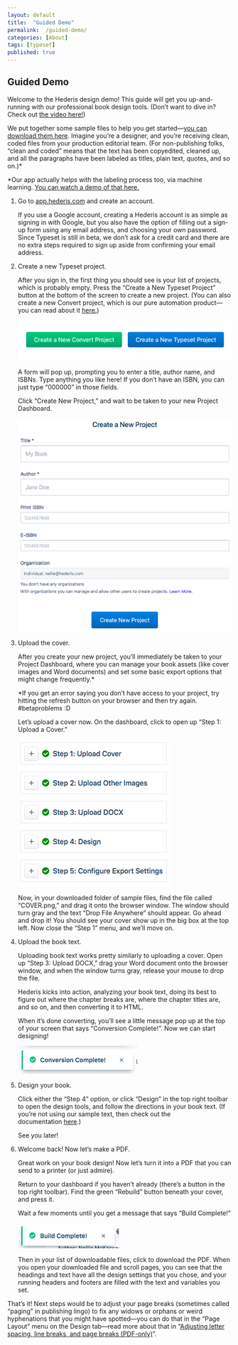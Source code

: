 ```yaml
---
layout: default
title:  "Guided Demo"
permalink:  /guided-demo/
categories: [About]
tags: [typeset]
published: true
---
```


<section data-type="chapter" class="hsecchapter" data-hederis-type="hsecchapter" id="guided-demo" data-pi-attrs="id: guided-demo; data-tags: typeset;" role="doc-chapter" data-tags="typeset" data-author-name=" " data-book-title=" " title="Guided Demo"><h1 data-hederis-type="hblkchaptitle" class="hblkchaptitle" id="pDC1oDUX5">Guided Demo</h1><p class="hblkp" data-hederis-type="hblkp" id="pFzgEz3Lw">Welcome to the Hederis design demo! This guide will get you up-and-running with our professional book design tools. (Don&#8217;t want to dive in? Check out&#160;<a href="https://youtu.be/KjJA1HvvEhw" target="_blank" data-hederis-type="hspana" id="pHhNkQ2Ra"><span class="Hyperlink" data-hederis-type="hspnspan" id="pt49d9re1">the video here!</span></a>)</p><p class="hblkp" data-hederis-type="hblkp" id="pxxLeeb2s">We put together some sample files to help you get started&#8212;<a href="https://www.dropbox.com/s/0t99hotj0svng8h/hederis-demo-files.zip?dl=0" target="_blank" data-hederis-type="hspana" id="paKWibtmH"><span class="Hyperlink" data-hederis-type="hspnspan" id="ppBMJ5myf">you can download them here</span></a>. Imagine you&#8217;re a designer, and you&#8217;re receiving clean, coded files from your production editorial team. (For non-publishing folks, &#8220;clean and coded&#8221; means that the text has been copyedited, cleaned up, and all the paragraphs have been labeled as titles, plain text, quotes, and so on.)*</p><p class="hblkp" data-hederis-type="hblkp" id="pqRl1LbQo">*Our app actually helps with the labeling process too, via machine learning.&#160;<a href="https://www.youtube.com/embed/vyuVLK4JIkg" target="_blank" data-hederis-type="hspana" id="pZVEk7MVQ"><span class="Hyperlink" data-hederis-type="hspnspan" id="pAvL2RQ4v">You can watch a demo of that here.</span></a></p><ol class="hwprnumlist" data-hederis-type="hwprnumlist" id="p6j0attvb"><li class="hblkoli" data-hederis-type="hblkoli" id="liW5LxZLR9"><p class="hblkoli" data-hederis-type="hblklip" id="pOyCt4H0N">Go to&#160;<a href="http://app.hederis.com/" target="_blank" data-hederis-type="hspana" id="pTg76Wj8f"><span class="Hyperlink" data-hederis-type="hspnspan" id="p5NniWIuS">app.hederis.com</span></a>&#160;and create an account.</p><p class="hblklicont" data-hederis-type="hblklicont" id="plnzk6h8A">If you use a Google account, creating a Hederis account is as simple as signing in with Google, but you also have the option of filling out a sign-up form using any email address, and choosing your own password. Since Typeset is still in beta, we don&#8217;t ask for a credit card and there are no extra steps required to sign up aside from confirming your email address.</p></li><li class="hblkoli" data-hederis-type="hblkoli" id="li17j6kwaL"><p class="hblkoli" data-hederis-type="hblklip" id="pIwgYNhuF">Create a new Typeset project.</p><p class="hblklicont" data-hederis-type="hblklicont" id="p9Q2VqtP7">After you sign in, the first thing you should see is your list of projects, which is probably empty. Press the &#8220;Create a New Typeset Project&#8221; button at the bottom of the screen to create a new project. (You can also create a new Convert project, which is our pure automation product&#8212;you can read about it&#160;<a href="https://www.hederis.com/products.html" target="_blank" data-hederis-type="hspana" id="pz3yp2SMf"><span class="Hyperlink" data-hederis-type="hspnspan" id="pRJH5sn5J">here.</span></a>)</p><img data-hederis-type="hblkimg" class="hblkimg" id="pHfNmg0zI" src="/images/createprojectbutton.png" data-img-src="createprojectbutton.png"/><p class="hblklicont" data-hederis-type="hblklicont" id="pf837xCuS">A form will pop up, prompting you to enter a title, author name, and ISBNs. Type anything you like here! If you don&#8217;t have an ISBN, you can just type &#8220;000000&#8221; in those fields.</p><p class="hblklicont" data-hederis-type="hblklicont" id="pStRIzjjF">Click &#8220;Create New Project,&#8221; and wait to be taken to your new Project Dashboard.</p><img data-hederis-type="hblkimg" class="hblkimg" id="plTGqrGy2" src="/images/createnewproject.png" data-img-src="createnewproject.png"/></li><li class="hblkoli" data-hederis-type="hblkoli" id="li4jY2DC4A"><p class="hblkoli" data-hederis-type="hblklip" id="phevEe6yv">Upload the cover.</p><p class="hblklicont" data-hederis-type="hblklicont" id="pGt0KDXZE">After you create your new project, you&#8217;ll immediately be taken to your Project Dashboard, where you can manage your book assets (like cover images and Word documents) and set some basic export options that might change frequently.*</p><p class="hblklicont" data-hederis-type="hblklicont" id="pF6mgqAYR">*If you get an error saying you don&#8217;t have access to your project, try hitting the refresh button on your browser and then try again. #betaproblems :D</p><p class="hblklicont" data-hederis-type="hblklicont" id="prV6pah4f">Let&#8217;s upload a cover now. On the dashboard, click to open up &#8220;Step 1: Upload a Cover.&#8221;</p><img data-hederis-type="hblkimg" class="hblkimg" id="paKVGY4ZW" src="/images/uploadacover.png" data-img-src="uploadacover.png"/><p class="hblklicont" data-hederis-type="hblklicont" id="pg88APfap">Now, in your downloaded folder of sample files, find the file called &#8220;COVER.png,&#8221; and drag it onto the browser window. The window should turn gray and the text &#8220;Drop File Anywhere&#8221; should appear. Go ahead and drop it! You should see your cover show up in the big box at the top left. Now close the &#8220;Step 1&#8221; menu, and we&#8217;ll move on.</p></li><li class="hblkoli" data-hederis-type="hblkoli" id="lioQLfJXnr"><p class="hblkoli" data-hederis-type="hblklip" id="pcTnGxOxl">Upload the book text.</p><p class="hblklicont" data-hederis-type="hblklicont" id="px2yD4r6Z">Uploading book text works pretty similarly to uploading a cover. Open up &#8220;Step 3: Upload DOCX,&#8221; drag your Word document onto the browser window, and when the window turns gray, release your mouse to drop the file.</p><p class="hblklicont" data-hederis-type="hblklicont" id="pbdrK2eGm">Hederis kicks into action, analyzing your book text, doing its best to figure out where the chapter breaks are, where the chapter titles are, and so on, and then converting it to HTML.</p><p class="hblklicont" data-hederis-type="hblklicont" id="p3d8vzGDt">When it&#8217;s done converting, you&#8217;ll see a little message pop up at the top of your screen that says &#8220;Conversion Complete!&#8221;. Now we can start designing!</p><img data-hederis-type="hblkimg" class="hblkimg" id="pDIRxiduc" src="/images/conversioncomplete.png" data-img-src="conversioncomplete.png"/></li><li class="hblkoli" data-hederis-type="hblkoli" id="lin1KZTNmI"><p class="hblkoli" data-hederis-type="hblklip" id="plwozPQhR">Design your book.</p><p class="hblklicont" data-hederis-type="hblklicont" id="pv0gQGPGE">Click either the &#8220;Step 4&#8221; option, or click &#8220;Design&#8221; in the top right toolbar to open the design tools, and follow the directions in your book text. (If you&#8217;re not using our sample text, then check out the documentation&#160;<a href="https://www.hederis.com/demo.html" target="_blank" data-hederis-type="hspana" id="pmXIkns9S"><span class="Hyperlink" data-hederis-type="hspnspan" id="plaOdkmR1">here</span></a>.)</p><p class="hblklicont" data-hederis-type="hblklicont" id="pb3hYBcu8">See you later!</p></li><li class="hblkoli" data-hederis-type="hblkoli" id="liFLuRKDQR"><p class="hblkoli" data-hederis-type="hblklip" id="pbizeQhvx">Welcome back! Now let&#8217;s make a PDF.</p><p class="hblklicont" data-hederis-type="hblklicont" id="p4IDoYboH">Great work on your book design! Now let&#8217;s turn it into a PDF that you can send to a printer (or just admire).</p><p class="hblklicont" data-hederis-type="hblklicont" id="p0iFrIiNe">Return to your dashboard if you haven&#8217;t already (there&#8217;s a button in the top right toolbar). Find the green &#8220;Rebuild&#8221; button beneath your cover, and press it.</p><p class="hblklicont" data-hederis-type="hblklicont" id="pTQf83Kl3">Wait a few moments until you get a message that says &#8220;Build Complete!&#8221;</p><img data-hederis-type="hblkimg" class="hblkimg" id="pmUDdG9Dc" src="/images/buildcomplete.png" data-img-src="buildcomplete.png"/><p class="hblklicont" data-hederis-type="hblklicont" id="pLawHwp2x">Then in your list of downloadable files, click to download the PDF. When you open your downloaded file and scroll pages, you can see that the headings and text have all the design settings that you chose, and your running headers and footers are filled with the text and variables you set.</p></li></ol><p class="hblkp" data-hederis-type="hblkp" id="pZ9KUls2x">That&#8217;s it! Next steps would be to adjust your page breaks (sometimes called &#8220;paging&#8221; in publishing lingo) to fix any widows or orphans or weird hyphenations that you might have spotted&#8212;you can do that in the &#8220;Page Layout&#8221; menu on the Design tab&#8212;read more about that in &#8220;<a href="{% post_url 2020-07-28-43-AdjustingletterspacinglinebreaksandpagebreaksPDF-only %}" data-hederis-type="hspana" id="p1EeTxg7k"><span class="Hyperlink" data-hederis-type="hspnspan" id="pv18Z3Axa">Adjusting letter spacing, line breaks, and page breaks (PDF-only)</span></a>&#8221;.</p></section>